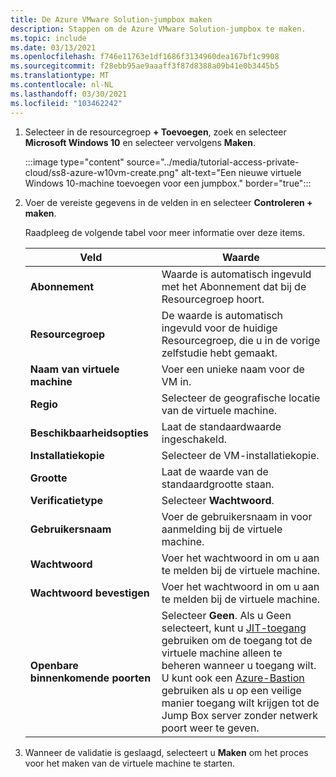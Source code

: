 ```yaml
---
title: De Azure VMware Solution-jumpbox maken
description: Stappen om de Azure VMware Solution-jumpbox te maken.
ms.topic: include
ms.date: 03/13/2021
ms.openlocfilehash: f746e11763e1df1686f3134960dea167bf1c9908
ms.sourcegitcommit: f28ebb95ae9aaaff3f87d8388a09b41e0b3445b5
ms.translationtype: MT
ms.contentlocale: nl-NL
ms.lasthandoff: 03/30/2021
ms.locfileid: "103462242"
---
```

<!-- Used in deploy-azure-vmware-solution.md and tutorial-access-private-cloud.md -->

1. Selecteer in de resourcegroep **+ Toevoegen**, zoek en selecteer **Microsoft Windows 10** en selecteer vervolgens **Maken**.

   :::image type="content" source="../media/tutorial-access-private-cloud/ss8-azure-w10vm-create.png" alt-text="Een nieuwe virtuele Windows 10-machine toevoegen voor een jumpbox." border="true":::

1. Voer de vereiste gegevens in de velden in en selecteer **Controleren + maken**. 

   Raadpleeg de volgende tabel voor meer informatie over deze items.

   | Veld | Waarde |
   | --- | --- |
   | **Abonnement** | Waarde is automatisch ingevuld met het Abonnement dat bij de Resourcegroep hoort. |
   | **Resourcegroep** | De waarde is automatisch ingevuld voor de huidige Resourcegroep, die u in de vorige zelfstudie hebt gemaakt.  |
   | **Naam van virtuele machine** | Voer een unieke naam voor de VM in. |
   | **Regio** | Selecteer de geografische locatie van de virtuele machine. |
   | **Beschikbaarheidsopties** | Laat de standaardwaarde ingeschakeld. |
   | **Installatiekopie** | Selecteer de VM-installatiekopie. |
   | **Grootte** | Laat de waarde van de standaardgrootte staan. |
   | **Verificatietype**  | Selecteer **Wachtwoord**. |
   | **Gebruikersnaam** | Voer de gebruikersnaam in voor aanmelding bij de virtuele machine. |
   | **Wachtwoord** | Voer het wachtwoord in om u aan te melden bij de virtuele machine. |
   | **Wachtwoord bevestigen** | Voer het wachtwoord in om u aan te melden bij de virtuele machine. |
   | **Openbare binnenkomende poorten** | Selecteer **Geen**. Als u Geen selecteert, kunt u [JIT-toegang](../../security-center/security-center-just-in-time.md#jit-configure) gebruiken om de toegang tot de virtuele machine alleen te beheren wanneer u toegang wilt. U kunt ook een [Azure-Bastion](../../bastion/tutorial-create-host-portal.md) gebruiken als u op een veilige manier toegang wilt krijgen tot de Jump Box server zonder netwerk poort weer te geven.  |


1. Wanneer de validatie is geslaagd, selecteert u **Maken** om het proces voor het maken van de virtuele machine te starten.

